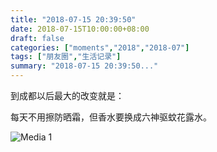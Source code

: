 ```yaml
---
title: "2018-07-15 20:39:50"
date: 2018-07-15T10:00:00+08:00
draft: false
categories: ["moments","2018","2018-07"]
tags: ["朋友圈","生活记录"]
summary: "2018-07-15 20:39:50..."
---
```


到成都以后最大的改变就是：

每天不用擦防晒霜，但香水要换成六神驱蚊花露水。

![Media 1](/Moments/photos/2018-07-15/201807152039500.jpg)


